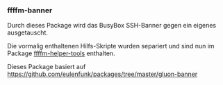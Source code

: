 ### ffffm-banner
Durch dieses Package wird das BusyBox SSH-Banner gegen ein eigenes ausgetauscht.  

Die vormalig enthaltenen Hilfs-Skripte wurden separiert und sind nun im Package [ffffm-helper-tools](ffffm-helper-tools) enthalten.

Dieses Package basiert auf https://github.com/eulenfunk/packages/tree/master/gluon-banner
